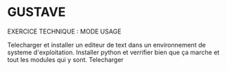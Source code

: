 # GUSTAVE
EXERCICE TECHNIQUE : MODE USAGE



Telecharger et installer un editeur de text dans un environnement de systeme d'exploitation. 
Installer python et verrifier bien que ça marche et tout les modules qui y sont. 
Telecharger 


